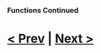 ### Functions Continued



# [< Prev](https://github.com/Kevun1/hillsHacksWorkshop/blob/master/pages/functions.md) | [Next >]()
